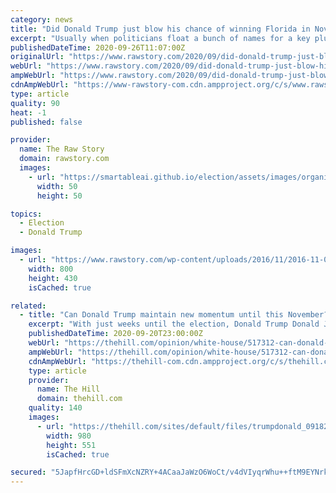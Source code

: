 ```yaml
---
category: news
title: "Did Donald Trump just blow his chance of winning Florida in November?"
excerpt: "Usually when politicians float a bunch of names for a key plum pick–say a selection for Vice President–the smart thing is to give as many people as possible their 15 minutes of fame on the national stage."
publishedDateTime: 2020-09-26T11:07:00Z
originalUrl: "https://www.rawstory.com/2020/09/did-donald-trump-just-blow-his-chance-of-winning-florida-in-november/"
webUrl: "https://www.rawstory.com/2020/09/did-donald-trump-just-blow-his-chance-of-winning-florida-in-november/"
ampWebUrl: "https://www.rawstory.com/2020/09/did-donald-trump-just-blow-his-chance-of-winning-florida-in-november/amp/"
cdnAmpWebUrl: "https://www-rawstory-com.cdn.ampproject.org/c/s/www.rawstory.com/2020/09/did-donald-trump-just-blow-his-chance-of-winning-florida-in-november/amp/"
type: article
quality: 90
heat: -1
published: false

provider:
  name: The Raw Story
  domain: rawstory.com
  images:
    - url: "https://smartableai.github.io/election/assets/images/organizations/rawstory.com-50x50.jpg"
      width: 50
      height: 50

topics:
  - Election
  - Donald Trump

images:
  - url: "https://www.rawstory.com/wp-content/uploads/2016/11/2016-11-03T180249Z_2_LYNXMPECA21BM_RTROPTP_4_USA-ELECTION-TRUMP.jpg"
    width: 800
    height: 430
    isCached: true

related:
  - title: "Can Donald Trump maintain new momentum until this November?"
    excerpt: "With just weeks until the election, Donald Trump Donald John Trump US reimposes UN sanctions on Iran amid increasing tensions Jeff Flake: Republicans 'should hold the same positio"
    publishedDateTime: 2020-09-20T23:00:00Z
    webUrl: "https://thehill.com/opinion/white-house/517312-can-donald-trump-maintain-new-momentum-until-this-november"
    ampWebUrl: "https://thehill.com/opinion/white-house/517312-can-donald-trump-maintain-new-momentum-until-this-november?amp"
    cdnAmpWebUrl: "https://thehill-com.cdn.ampproject.org/c/s/thehill.com/opinion/white-house/517312-can-donald-trump-maintain-new-momentum-until-this-november?amp"
    type: article
    provider:
      name: The Hill
      domain: thehill.com
    quality: 140
    images:
      - url: "https://thehill.com/sites/default/files/trumpdonald_091820getty_0.jpg"
        width: 980
        height: 551
        isCached: true

secured: "5JapfHrcGD+ldSFmXcNZRY+4ACaaJaWzO6WoCt/v4dVIyqrWhu++ftM9EYNrk2g66XCThNjl2QEv/2Z1dUtJ0YVnuXmrf2Isz1+KgXvbUQ2aZAkJZbiKkateTyQUGp/GvEe6H/p04xJuuSbjD92YTcURZma75GSoqnUxZDPVBfMDFty8zxxPjRGYCimhmHRTMVaXAmiUYkwFcVWkMhFQgdSyY2QHyldbNyDe5+SbtHv0qREh0tPEYyBDpfqlbOAYhwN9qKLqzIL0eEesETtGJX6ARyGFI6PFpjfCPktqZ+DFxMLwMRjLm/L/GfkqVlUcq4XXZn8vkfHoMeMtwlGrxntVABjOxn4akmCWIuMn/jM=;EOTDp7IxJGN6pyiqTmy1vg=="
---
```


